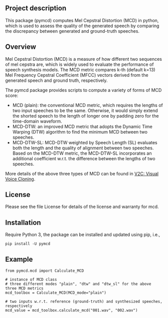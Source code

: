 ## Project description

This package (pymcd) computes Mel Cepstral Distortion (MCD) in python, which is used to assess the quality of the generated speech by comparing the discrepancy between generated and ground-truth speeches.

## Overview

Mel Cepstral Distortion (MCD) is a measure of how different two sequences of mel cepstra are, which is widely used to evaluate the performance of speech synthesis models. The MCD metric compares k-th (default k=13) Mel Frequency Cepstral Coefficient (MFCC) vectors derived from the generated speech and ground truth, respectively.

The pymcd package provides scripts to compute a variety of forms of MCD score:

- MCD (plain): the conventional MCD metric, which requires the lengths of two input speeches to be the same. Otherwise, it would simply extend the shorted speech to the length of longer one by padding zero for the time-domain waveform.
- MCD-DTW: an improved MCD metric that adopts the Dynamic Time Warping (DTW) algorithm to find the minimum MCD between two speeches.
- MCD-DTW-SL: MCD-DTW weighted by Speech Length (SL) evaluates both the length and the quality of alignment between two speeches. Based on the MCD-DTW metric, the MCD-DTW-SL incorporates an additional coefficient w.r.t. the difference between the lengths of two speeches. 

More details of the above three types of MCD can be found in [V2C: Visual Voice Cloning](https://openaccess.thecvf.com/content/CVPR2022/papers/Chen_V2C_Visual_Voice_Cloning_CVPR_2022_paper.pdf).

## License

Please see the file License for details of the license and warranty for mcd.

## Installation

Require Python 3, the package can be installed and updated using pip, i.e.,

```
pip install -U pymcd
```

## Example

```
from pymcd.mcd import Calculate_MCD

# instance of MCD class
# three different modes "plain", "dtw" and "dtw_sl" for the above three MCD metrics
mcd_toolbox = Calculate_MCD(MCD_mode="plain")

# two inputs w.r.t. reference (ground-truth) and synthesized speeches, respectively
mcd_value = mcd_toolbox.calculate_mcd("001.wav", "002.wav")

```



